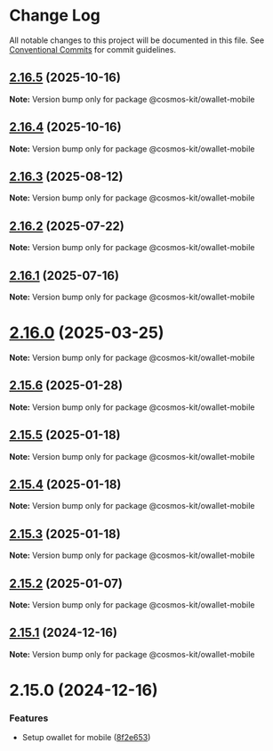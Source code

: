 # Change Log

All notable changes to this project will be documented in this file.
See [Conventional Commits](https://conventionalcommits.org) for commit guidelines.

## [2.16.5](https://github.com/hyperweb-io/cosmos-kit/compare/@cosmos-kit/owallet-mobile@2.16.4...@cosmos-kit/owallet-mobile@2.16.5) (2025-10-16)

**Note:** Version bump only for package @cosmos-kit/owallet-mobile





## [2.16.4](https://github.com/hyperweb-io/cosmos-kit/compare/@cosmos-kit/owallet-mobile@2.16.3...@cosmos-kit/owallet-mobile@2.16.4) (2025-10-16)

**Note:** Version bump only for package @cosmos-kit/owallet-mobile





## [2.16.3](https://github.com/hyperweb-io/cosmos-kit/compare/@cosmos-kit/owallet-mobile@2.16.2...@cosmos-kit/owallet-mobile@2.16.3) (2025-08-12)

**Note:** Version bump only for package @cosmos-kit/owallet-mobile





## [2.16.2](https://github.com/hyperweb-io/cosmos-kit/compare/@cosmos-kit/owallet-mobile@2.16.1...@cosmos-kit/owallet-mobile@2.16.2) (2025-07-22)

**Note:** Version bump only for package @cosmos-kit/owallet-mobile





## [2.16.1](https://github.com/hyperweb-io/cosmos-kit/compare/@cosmos-kit/owallet-mobile@2.16.0...@cosmos-kit/owallet-mobile@2.16.1) (2025-07-16)

**Note:** Version bump only for package @cosmos-kit/owallet-mobile





# [2.16.0](https://github.com/hyperweb-io/cosmos-kit/compare/@cosmos-kit/owallet-mobile@2.15.6...@cosmos-kit/owallet-mobile@2.16.0) (2025-03-25)

**Note:** Version bump only for package @cosmos-kit/owallet-mobile

## [2.15.6](https://github.com/hyperweb-io/cosmos-kit/compare/@cosmos-kit/owallet-mobile@2.15.5...@cosmos-kit/owallet-mobile@2.15.6) (2025-01-28)

**Note:** Version bump only for package @cosmos-kit/owallet-mobile

## [2.15.5](https://github.com/hyperweb-io/cosmos-kit/compare/@cosmos-kit/owallet-mobile@2.15.4...@cosmos-kit/owallet-mobile@2.15.5) (2025-01-18)

**Note:** Version bump only for package @cosmos-kit/owallet-mobile

## [2.15.4](https://github.com/hyperweb-io/cosmos-kit/compare/@cosmos-kit/owallet-mobile@2.15.3...@cosmos-kit/owallet-mobile@2.15.4) (2025-01-18)

**Note:** Version bump only for package @cosmos-kit/owallet-mobile

## [2.15.3](https://github.com/hyperweb-io/cosmos-kit/compare/@cosmos-kit/owallet-mobile@2.15.2...@cosmos-kit/owallet-mobile@2.15.3) (2025-01-18)

**Note:** Version bump only for package @cosmos-kit/owallet-mobile

## [2.15.2](https://github.com/hyperweb-io/cosmos-kit/compare/@cosmos-kit/owallet-mobile@2.15.1...@cosmos-kit/owallet-mobile@2.15.2) (2025-01-07)

**Note:** Version bump only for package @cosmos-kit/owallet-mobile

## [2.15.1](https://github.com/hyperweb-io/cosmos-kit/compare/@cosmos-kit/owallet-mobile@2.15.0...@cosmos-kit/owallet-mobile@2.15.1) (2024-12-16)

**Note:** Version bump only for package @cosmos-kit/owallet-mobile

# 2.15.0 (2024-12-16)

### Features

- Setup owallet for mobile ([8f2e653](https://github.com/hyperweb-io/cosmos-kit/commit/8f2e6533370fa5195d3d5e3d646a4acc0f68b108))
